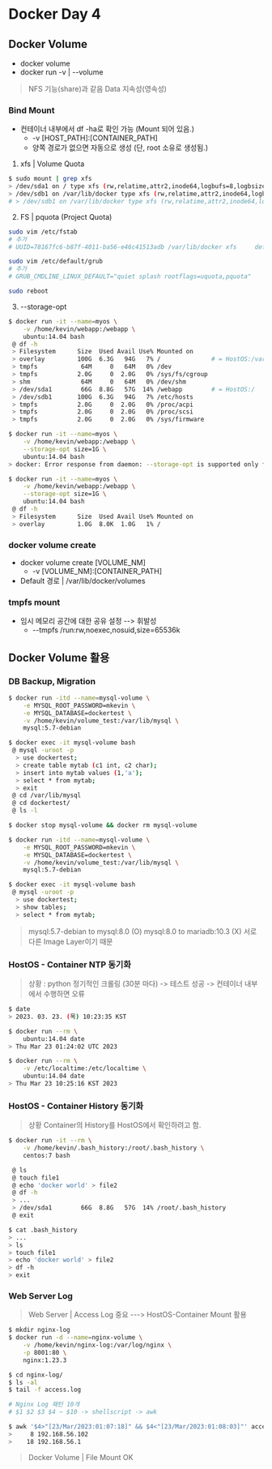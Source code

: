 # Docker Day 4
## Docker Volume

* docker volume
* docker run -v | --volume

> NFS 기능(share)과 같음
> Data 지속성(영속성)

### Bind Mount

* 컨테이너 내부에서 df -ha로 확인 가능 (Mount 되어 있음.)
    * -v [HOST_PATH]:[CONTAINER_PATH]
    * 양쪽 경로가 없으면 자동으로 생성 (단, root 소유로 생성됨.)

1. xfs | Volume Quota

```bash
$ sudo mount | grep xfs
> /dev/sda1 on / type xfs (rw,relatime,attr2,inode64,logbufs=8,logbsize=32k,noquota)
> /dev/sdb1 on /var/lib/docker type xfs (rw,relatime,attr2,inode64,logbufs=8,logbsize=32k,prjquota)
# > /dev/sdb1 on /var/lib/docker type xfs (rw,relatime,attr2,inode64,logbufs=8,logbsize=32k,noquot) ???
```

2. FS | pquota (Project Quota)

```bash
sudo vim /etc/fstab
# 추가
# UUID=78167fc6-b87f-4011-ba56-e46c41513adb /var/lib/docker xfs     defaults,pquota        0       0

sudo vim /etc/default/grub
# 추가
# GRUB_CMDLINE_LINUX_DEFAULT="quiet splash rootflags=uquota,pquota"

sudo reboot
```

3. --storage-opt

```bash
$ docker run -it --name=myos \
    -v /home/kevin/webapp:/webapp \
    ubuntu:14.04 bash
 @ df -h
 > Filesystem      Size  Used Avail Use% Mounted on
 > overlay         100G  6.3G   94G   7% /			    # = HostOS:/var/lib/docker
 > tmpfs            64M     0   64M   0% /dev
 > tmpfs           2.0G     0  2.0G   0% /sys/fs/cgroup
 > shm              64M     0   64M   0% /dev/shm
 > /dev/sda1        66G  8.8G   57G  14% /webapp        # = HostOS:/
 > /dev/sdb1       100G  6.3G   94G   7% /etc/hosts
 > tmpfs           2.0G     0  2.0G   0% /proc/acpi
 > tmpfs           2.0G     0  2.0G   0% /proc/scsi
 > tmpfs           2.0G     0  2.0G   0% /sys/firmware
```

```bash
$ docker run -it --name=myos \
    -v /home/kevin/webapp:/webapp \
    --storage-opt size=1G \
    ubuntu:14.04 bash
> docker: Error response from daemon: --storage-opt is supported only for overlay over xfs with 'pquota' mount option.

$ docker run -it --name=myos \
    -v /home/kevin/webapp:/webapp \
    --storage-opt size=1G \
    ubuntu:14.04 bash
 @ df -h
 > Filesystem      Size  Used Avail Use% Mounted on
 > overlay         1.0G  8.0K  1.0G   1% /
```

### docker volume create

* docker volume create [VOLUME_NM]
    * -v [VOLUME_NM]:[CONTAINER_PATH]
* Default 경로 | /var/lib/docker/volumes

### tmpfs mount

* 임시 메모리 공간에 대한 공유 설정 --> 휘발성
    * --tmpfs /run:rw,noexec,nosuid,size=65536k

## Docker Volume 활용

### DB Backup, Migration

```bash
$ docker run -itd --name=mysql-volume \
    -e MYSQL_ROOT_PASSWORD=mkevin \
    -e MYSQL_DATABASE=dockertest \
    -v /home/kevin/volume_test:/var/lib/mysql \
    mysql:5.7-debian

$ docker exec -it mysql-volume bash
 @ mysql -uroot -p
  > use dockertest;
  > create table mytab (c1 int, c2 char);
  > insert into mytab values (1,'a');
  > select * from mytab;
  > exit
 @ cd /var/lib/mysql
 @ cd dockertest/
 @ ls -l

$ docker stop mysql-volume && docker rm mysql-volume

$ docker run -itd --name=mysql-volume \
    -e MYSQL_ROOT_PASSWORD=mkevin \
    -e MYSQL_DATABASE=dockertest \
    -v /home/kevin/volume_test:/var/lib/mysql \
    mysql:5.7-debian

$ docker exec -it mysql-volume bash
 @ mysql -uroot -p
  > use dockertest;
  > show tables;
  > select * from mytab;
```

> mysql:5.7-debian to mysql:8.0 (O)
> mysql:8.0 to mariadb:10.3 (X)
> 서로 다른 Image Layer이기 때문

### HostOS - Container NTP 동기화

> 상황 : python 정기적인 크롤링 (30분 마다) -> 테스트 성공 -> 컨테이너 내부에서 수행하면 오류

```bash
$ date
> 2023. 03. 23. (목) 10:23:35 KST

$ docker run --rm \
    ubuntu:14.04 date
> Thu Mar 23 01:24:02 UTC 2023

$ docker run --rm \
    -v /etc/localtime:/etc/localtime \
    ubuntu:14.04 date
> Thu Mar 23 10:25:16 KST 2023
```

### HostOS - Container History 동기화

> 상황 Container의 History를 HostOS에서 확인하려고 함.

```bash
$ docker run -it --rm \
    -v /home/kevin/.bash_history:/root/.bash_history \
    centos:7 bash

 @ ls
 @ touch file1
 @ echo 'docker world' > file2
 @ df -h
 > ...
 > /dev/sda1        66G  8.8G   57G  14% /root/.bash_history
 @ exit

$ cat .bash_history
> ...
> ls
> touch file1
> echo 'docker world' > file2
> df -h
> exit
```

### Web Server Log

> Web Server | Access Log 중요 ---> HostOS-Container Mount 활용

```bash
$ mkdir nginx-log
$ docker run -d --name=nginx-volume \
    -v /home/kevin/nginx-log:/var/log/nginx \
    -p 8001:80 \
    nginx:1.23.3

$ cd nginx-log/
$ ls -al
$ tail -f access.log

# Nginx Log 패턴 10개
# $1 $2 $3 $4 ~ $10 -> shellscript -> awk

$ awk '$4>"[23/Mar/2023:01:07:18]" && $4<"[23/Mar/2023:01:08:03]"' access.log | awk '{ print $1 }' | sort | uniq -c | sort -r | more
>     8 192.168.56.102
>    18 192.168.56.1
```

> Docker Volume | File Mount OK
